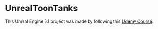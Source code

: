 # UnrealToonTanks

This Unreal Engine 5.1 project was made by following this [Udemy Course](https://www.udemy.com/course/unrealcourse).
